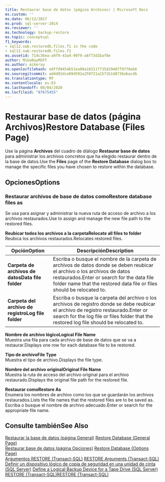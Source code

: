```yaml
---
title: Restaurar base de datos (página Archivos) | Microsoft Docs
ms.custom: ''
ms.date: 06/13/2017
ms.prod: sql-server-2014
ms.reviewer: ''
ms.technology: backup-restore
ms.topic: conceptual
f1_keywords:
- sql12.swb.restoredb.files.f1 in the code
- sql12.swb.restoredb.files.f1
ms.assetid: 714c36ea-a9f9-43a4-99f9-a6f73d1baf8e
author: MikeRayMSFT
ms.author: mikeray
ms.openlocfilehash: edffd9454b51ea80a18311f735d29407f97f6eb6
ms.sourcegitcommit: ad4d92dce894592a259721a1571b1d8736abacdb
ms.translationtype: MT
ms.contentlocale: es-ES
ms.lasthandoff: 08/04/2020
ms.locfileid: "87675455"
---
```

# <a name="restore-database-files-page"></a><span data-ttu-id="c2cbe-102">Restaurar base de datos (página Archivos)</span><span class="sxs-lookup"><span data-stu-id="c2cbe-102">Restore Database (Files Page)</span></span>
  <span data-ttu-id="c2cbe-103">Use la página **Archivos** del cuadro de diálogo **Restaurar base de datos** para administrar los archivos concretos que ha elegido restaurar dentro de la base de datos.</span><span class="sxs-lookup"><span data-stu-id="c2cbe-103">Use the **Files** page of the **Restore Database** dialog box to manage the specific files you have chosen to restore within the database.</span></span>  
  
## <a name="options"></a><span data-ttu-id="c2cbe-104">Opciones</span><span class="sxs-lookup"><span data-stu-id="c2cbe-104">Options</span></span>  
  
### <a name="restore-database-files-as"></a><span data-ttu-id="c2cbe-105">Restaurar archivos de base de datos como</span><span class="sxs-lookup"><span data-stu-id="c2cbe-105">Restore database files as</span></span>  
 <span data-ttu-id="c2cbe-106">Se usa para asignar y administrar la nueva ruta de acceso de archivo a los archivos restaurados.</span><span class="sxs-lookup"><span data-stu-id="c2cbe-106">Use to assign and manage the new file path to the restored files.</span></span>  
  
 <span data-ttu-id="c2cbe-107">**Reubicar todos los archivos a la carpeta**</span><span class="sxs-lookup"><span data-stu-id="c2cbe-107">**Relocate all files to folder**</span></span>  
 <span data-ttu-id="c2cbe-108">Reubica los archivos restaurados.</span><span class="sxs-lookup"><span data-stu-id="c2cbe-108">Relocates restored files.</span></span>  
  
|<span data-ttu-id="c2cbe-109">Opción</span><span class="sxs-lookup"><span data-stu-id="c2cbe-109">Option</span></span>|<span data-ttu-id="c2cbe-110">Descripción</span><span class="sxs-lookup"><span data-stu-id="c2cbe-110">Description</span></span>|  
|------------|-----------------|  
|<span data-ttu-id="c2cbe-111">**Carpeta de archivos de datos**</span><span class="sxs-lookup"><span data-stu-id="c2cbe-111">**Data file folder**</span></span>|<span data-ttu-id="c2cbe-112">Escriba o busque el nombre de la carpeta de archivos de datos donde se deben reubicar el archivo o los archivos de datos restaurados.</span><span class="sxs-lookup"><span data-stu-id="c2cbe-112">Enter or search for the data file folder name that the restored data file or files should be relocated to.</span></span>|  
|<span data-ttu-id="c2cbe-113">**Carpeta del archivo de registro**</span><span class="sxs-lookup"><span data-stu-id="c2cbe-113">**Log file folder**</span></span>|<span data-ttu-id="c2cbe-114">Escriba o busque la carpeta del archivo o los archivos de registro donde se debe reubicar el archivo de registro restaurado.</span><span class="sxs-lookup"><span data-stu-id="c2cbe-114">Enter or search for the log file or files folder that the restored log file should be relocated to.</span></span>|  
  
 <span data-ttu-id="c2cbe-115">**Nombre de archivo lógico**</span><span class="sxs-lookup"><span data-stu-id="c2cbe-115">**Logical File Name**</span></span>  
 <span data-ttu-id="c2cbe-116">Muestra una fila para cada archivo de base de datos que se va a restaurar.</span><span class="sxs-lookup"><span data-stu-id="c2cbe-116">Displays one row for each database file to be restored.</span></span>  
  
 <span data-ttu-id="c2cbe-117">**Tipo de archivo**</span><span class="sxs-lookup"><span data-stu-id="c2cbe-117">**File Type**</span></span>  
 <span data-ttu-id="c2cbe-118">Muestra el tipo de archivo.</span><span class="sxs-lookup"><span data-stu-id="c2cbe-118">Displays the file type.</span></span>  
  
 <span data-ttu-id="c2cbe-119">**Nombre del archivo original**</span><span class="sxs-lookup"><span data-stu-id="c2cbe-119">**Original File Name**</span></span>  
 <span data-ttu-id="c2cbe-120">Muestra la ruta de acceso del archivo original para el archivo restaurado.</span><span class="sxs-lookup"><span data-stu-id="c2cbe-120">Displays the original file path for the restored file.</span></span>  
  
 <span data-ttu-id="c2cbe-121">**Restaurar como**</span><span class="sxs-lookup"><span data-stu-id="c2cbe-121">**Restore As**</span></span>  
 <span data-ttu-id="c2cbe-122">Enumera los nombres de archivo como los que se guardarán los archivos restaurados.</span><span class="sxs-lookup"><span data-stu-id="c2cbe-122">Lists the file names that the restored files are to be saved as.</span></span> <span data-ttu-id="c2cbe-123">Escriba o busque el nombre de archivo adecuado.</span><span class="sxs-lookup"><span data-stu-id="c2cbe-123">Enter or search for the appropriate file name.</span></span>  
  
## <a name="see-also"></a><span data-ttu-id="c2cbe-124">Consulte también</span><span class="sxs-lookup"><span data-stu-id="c2cbe-124">See Also</span></span>  
 <span data-ttu-id="c2cbe-125">[Restaurar la base de datos &#40;página General&#41;](../../integration-services/general-page-of-integration-services-designers-options.md) </span><span class="sxs-lookup"><span data-stu-id="c2cbe-125">[Restore Database &#40;General Page&#41;](../../integration-services/general-page-of-integration-services-designers-options.md) </span></span>  
 <span data-ttu-id="c2cbe-126">[Restaurar base de datos &#40;página Opciones&#41;](restore-database-options-page.md) </span><span class="sxs-lookup"><span data-stu-id="c2cbe-126">[Restore Database &#40;Options Page&#41;](restore-database-options-page.md) </span></span>  
 <span data-ttu-id="c2cbe-127">[Argumentos RESTORE &#40;Transact-SQL&#41;](/sql/t-sql/statements/restore-statements-arguments-transact-sql) </span><span class="sxs-lookup"><span data-stu-id="c2cbe-127">[RESTORE Arguments &#40;Transact-SQL&#41;](/sql/t-sql/statements/restore-statements-arguments-transact-sql) </span></span>  
 <span data-ttu-id="c2cbe-128">[Definir un dispositivo lógico de copia de seguridad en una unidad de cinta &#40;SQL Server&#41;](define-a-logical-backup-device-for-a-tape-drive-sql-server.md) </span><span class="sxs-lookup"><span data-stu-id="c2cbe-128">[Define a Logical Backup Device for a Tape Drive &#40;SQL Server&#41;](define-a-logical-backup-device-for-a-tape-drive-sql-server.md) </span></span>  
 [<span data-ttu-id="c2cbe-129">RESTORE &#40;Transact-SQL&#41;</span><span class="sxs-lookup"><span data-stu-id="c2cbe-129">RESTORE &#40;Transact-SQL&#41;</span></span>](/sql/t-sql/statements/restore-statements-transact-sql)  
  
  
